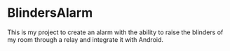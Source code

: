 # BlindersAlarm
This is my project to create an alarm with the ability to raise the blinders of my room through a relay and integrate it with Android.
